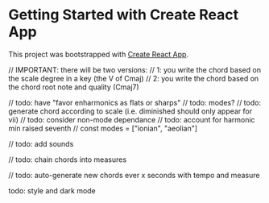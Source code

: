 # Getting Started with Create React App

This project was bootstrapped with [Create React App](https://github.com/facebook/create-react-app).

// IMPORTANT: there will be two versions:
// 1: you write the chord based on the scale degree in a key (the V of Cmaj)
// 2: you write the chord based on the chord root note and quality (Cmaj7)

// todo: have "favor enharmonics as flats or sharps"
// todo: modes?
// todo: generate chord according to scale (i.e. diminished should only appear for vii)
// todo: consider non-mode dependance
// todo: account for harmonic min raised seventh
// const modes = ["ionian", "aeolian"]

// todo: add sounds

// todo: chain chords into measures

// todo: auto-generate new chords ever x seconds with tempo and measure

todo: style and dark mode
